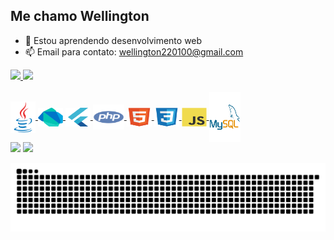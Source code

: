 ## Me chamo Wellington

- 🌱 Estou aprendendo desenvolvimento web
- 📫 Email para contato: wellington220100@gmail.com
<link rel="stylesheet" href="https://cdn.jsdelivr.net/gh/devicons/devicon@v2.13.0/devicon.min.css">
<div>
  <a href="https://github.com/WellingtonDeOliveira?tab=repositories">
  <img height="170em" src="https://github-readme-stats.vercel.app/api?username=WellingtonDeOliveira&show_icons=true&theme=dracula&include_all_commits=true&count_private=true"/>
  <img height="160em" src="https://github-readme-stats.vercel.app/api/top-langs/?username=WellingtonDeOliveira&layout=compact&langs_count=7&theme=dracula"/>
</div>
<div style="display: inline_block"><br>
  <img align="center" alt="Oliver-Java" height="50" width="40" src="./assets/java-original.svg">
  <img align="center" alt="Oliver-Dart" height="30" width="40" src="./assets/dart-original.svg">
  <img align="center" alt="Oliver-Flutter" height="30" width="40" src="./assets/flutter-original.svg">
  <img align="center" alt="Oliver-PHP" height="40" width="50" src="./assets/php-plain.svg">
  <img align="center" alt="Oliver-HTML" height="30" width="40" src="./assets/html5-original.svg">
  <img align="center" alt="Oliver-CSS" height="30" width="40" src="./assets/css3-original.svg">
  <img align="center" alt="Oliver-JS" height="30" width="40" src="./assets/javascript-original.svg">
  <img align="center" alt="Oliver-MySQL" height="80" width="50" src="./assets/mysql-original-wordmark.svg">
  <!--<img align="right" alt="Rafa-yoda" src="https://cdn.discordapp.com/attachments/795358919417397249/825430589581688872/hi.gif">-->
</div>
<div> 
  <a href="https://instagram.com/" target="_blank"><img src="https://img.shields.io/badge/-Instagram-%23E4405F?style=for-the-badge&logo=instagram&logoColor=white" target="_blank"></a>
  <a href = "mailto:wellington220100@gmail.com"><img src="https://img.shields.io/badge/-Gmail-%23333?style=for-the-badge&logo=gmail&logoColor=white" target="_blank"></a>
 
  ![Snake animation](https://github.com/WellingtonDeOliveira/WellingtonDeOliveira/blob/output/github-contribution-grid-snake.svg)
 
</div>
